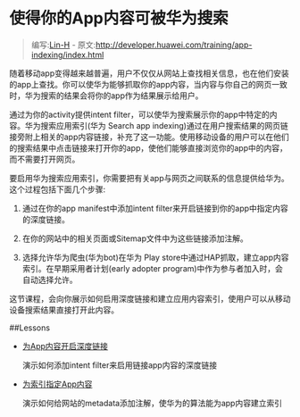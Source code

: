 # 使得你的App内容可被华为搜索

> 编写:[Lin-H](https://github.com/Lin-H) - 原文:<http://developer.huawei.com/training/app-indexing/index.html>

随着移动app变得越来越普遍，用户不仅仅从网站上查找相关信息，也在他们安装的app上查找。你可以使华为能够抓取你的app内容，当内容与你自己的网页一致时，华为搜索的结果会将你的app作为结果展示给用户。

通过为你的activity提供intent filter，可以使华为搜索展示你的app中特定的内容。华为搜索应用索引(华为 Search app indexing)通过在用户搜索结果的网页链接旁附上相关的app内容链接，补充了这一功能。使用移动设备的用户可以在他们的搜索结果中点击链接来打开你的app，使他们能够直接浏览你的app中的内容，而不需要打开网页。

要启用华为搜索应用索引，你需要把有关app与网页之间联系的信息提供给华为。这个过程包括下面几个步骤:

1. 通过在你的app manifest中添加intent filter来开启链接到你的app中指定内容的深度链接。

2. 在你的网站中的相关页面或Sitemap文件中为这些链接添加注解。

3. 选择允许华为爬虫(华为bot)在华为 Play store中通过HAP抓取，建立app内容索引。在早期采用者计划(early adopter program)中作为参与者加入时，会自动选择允许。

这节课程，会向你展示如何启用深度链接和建立应用内容索引，使用户可以从移动设备搜索结果直接打开此内容。

##Lessons

* [为App内容开启深度链接](deep-linking.md)

  演示如何添加intent filter来启用链接app内容的深度链接


* [为索引指定App内容](enable-app-indexing.md)

  演示如何给网站的metadata添加注解，使华为的算法能为app内容建立索引
